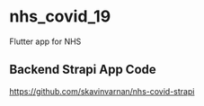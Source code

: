# nhs_covid_19

Flutter app for NHS

## Backend Strapi App Code

https://github.com/skavinvarnan/nhs-covid-strapi
